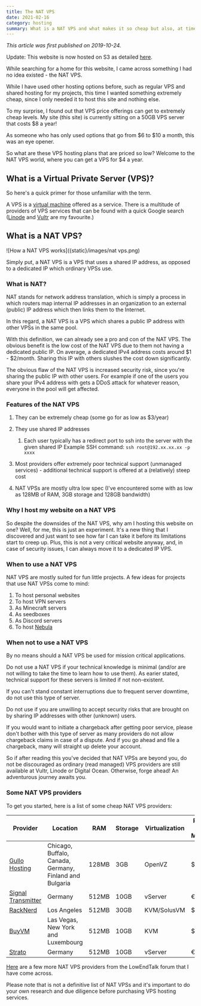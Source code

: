 ```yaml
---
title: The NAT VPS
date: 2021-02-16
category: hosting
summary: What is a NAT VPS and what makes it so cheap but also, at times, so unreliable? Also find a list of some of the cheapest NAT VPS providers out there.
---
```



*This article was first published on 2019-10-24.*

Update: This website is now hosted on S3 as detailed [here](https://kenmwanza.org/pelican-s3-route-53-cloudfront.html).

While searching for a home for this website, I came across something I had no idea existed - the NAT VPS.

While I have used other hosting options before, such as regular VPS and shared hosting for my projects, this time I wanted something extremely cheap, since I only needed it to host this site and nothing else.

To my surprise, I found out that VPS price offerings can get to extremely cheap levels. My site (this site) is currently sitting on a 50GB VPS server that costs \$8 a year!

As someone who has only used options that go from \$6 to \$10 a month, this was an eye opener.

So what are these VPS hosting plans that are priced so low? Welcome to the NAT VPS world, where you can get a VPS for \$4 a year.

## What is a Virtual Private Server (VPS)?
So here's a quick primer for those unfamiliar with the term.

A VPS is a [virtual machine](https://en.wikipedia.org/wiki/Virtual_machine) offered as a service. There is a multitude of providers of VPS services that can be found with a quick Google search ([Linode](https://linode.com) and [Vultr](https://vultr.com) are my favourite.)

## What is a NAT VPS?

![How a NAT VPS works]({static}/images/nat vps.png)

Simply put, a NAT VPS is a VPS that uses a shared IP address, as opposed to a dedicated IP which ordinary VPSs use.

### What is NAT?

NAT stands for network address translation, which is simply a process in which routers map internal IP addresses in an organization  to an external (public) IP address which then links them to the Internet.

In this regard, a NAT VPS is a VPS which shares a public IP address with other VPSs in the same pool.

With this definition, we can already see a pro and con of the NAT VPS. The obvious benefit is the low cost of the NAT VPS due to them not having a dedicated public IP. On average, a dedicated IPv4 address costs around \$1 - \$2/month. Sharing this IP with others slushes the cost down significantly.

The obvious flaw of the NAT VPS is increased security risk, since you're sharing the public IP with other users. For example if one of the users you share your IPv4 address with gets a DDoS attack for whatever reason, everyone in the pool will get affected.

### Features of the NAT VPS

1. They can be extremely cheap (some go for as low as $3/year)
1. They use shared IP addresses
	1. Each user typically has a redirect port to ssh into the server with the given shared IP Example SSH command: `ssh root@192.xx.xx.xx -p xxxx`

1. Most providers offer extremely poor technical support (unmanaged services) - additional technical support is offered at a (relatively) steep cost
1. NAT VPSs are mostly ultra low spec (I've encountered some with as low as 128MB of RAM, 3GB storage and 128GB bandwidth)

### Why I host my website on a NAT VPS
So despite the downsides of the NAT VPS, why am I hosting this website on one?
Well, for me, this is just an experiment. It's a new thing that I discovered and just want to see how far I can take it before its limitations start to creep up.
Plus, this is not a very critical website anyway, and, in case of security issues, I can always move it to a dedicated IP VPS.

### When to use a NAT VPS
NAT VPS are mostly suited for fun little projects. 
A few ideas for projects that use NAT VPSs come to mind:

1. To host personal websites
1. To host VPN servers
1. As Minecraft servers
1. As seedboxes
1. As Discord servers
1. To host [Nebula](https://github.com/slackhq/nebula)

### When not to use a NAT VPS
By no means should a NAT VPS be used for mission critical applications.

Do not use a NAT VPS if your technical knowledge is minimal (and/or are not willing to take the time to learn how to use them). As earier stated, technical support for these servers is limited if not non-existent.

If you can't stand constant interruptions due to frequent server downtime, do not use this type of server.

Do not use if you are unwilling to accept security risks that are brought on by sharing IP addresses with other (unknown) users.

If you would want to initiate a chargeback after getting poor service, please don't bother with this type of server as many providers do not allow chargeback claims in case of a dispute. And if you go ahead and file a chargeback, many will straight up delete your account.

So if after reading this you've decided that NAT VPSs are beyond you, do not be discouraged as ordinary (read managed) VPS providers are still available at Vultr, Linode or Digital Ocean. Otherwise, forge ahead! An adventurous  journey awaits you.

### Some NAT VPS providers

To get you started, here is a list of some cheap NAT VPS providers:

| Provider           | Location                                                | RAM   | Storage | Virtualization | Price Per Month |
|--------------------|---------------------------------------------------------|-------|---------|----------------|-----------------|
| [Gullo Hosting](https://hosting.gullo.me/order/main/packages/bundles/?group_id=33)      | Chicago, Buffalo, Canada, Germany, Finland and Bulgaria | 128MB | 3GB     | OpenVZ         | $1              |
| [Signal Transmitter](https://signaltransmitter.de/ssd-lxc-vserver) | Germany                                                 | 512MB | 10GB    | vServer        | €2.99           |
| [RackNerd](https://my.racknerd.com/cart.php?a=view)           | Los Angeles                                             | 512MB | 30GB    | KVM/SolusVM    | $1.92           |
| [BuyVM](https://buyvm.net/kvm-dedicated-server-slices/)              | Las Vegas, New York and Luxembourg                      | 512MB | 10GB    | KVM            | $2.00           |
| [Strato](https://www.strato.de/server/linux-vserver/mini-vserver/)            | Germany                                                 | 512MB | 10GB    | vServer        | €1              |

[Here](https://www.lowendtalk.com/discussion/153227/let-provider-register-directory-find-your-next-host-here/p1) are a few more NAT VPS providers from the LowEndTalk forum that I have come across.

Please note that is not a definitive list of NAT VPSs and it's important to do your own research and due diligence before purchasing VPS hosting services.
